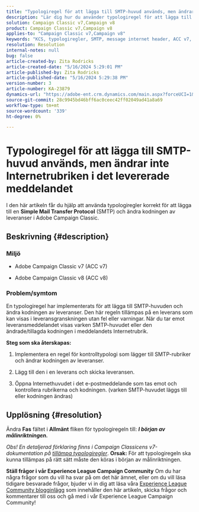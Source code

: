 ```yaml
---
title: "Typologiregel för att lägga till SMTP-huvud används, men ändrar inte Internetrubriken i det levererade meddelandet"
description: "Lär dig hur du använder typologiregel för att lägga till SMTP-huvud och ändra kodningen av leveranser i Adobe Campaign Classic."
solution: Campaign Classic v7,Campaign v8
product: Campaign Classic v7,Campaign v8
applies-to: "Campaign Classic v7,Campaign v8"
keywords: "KCS, typologiregler, SMTP, message internet header, ACC v7, ACC v8, Adobe Campaign Classic v7, Adobe Campaign Classic v8, Felsökning"
resolution: Resolution
internal-notes: null
bug: false
article-created-by: Zita Rodricks
article-created-date: "5/16/2024 5:29:01 PM"
article-published-by: Zita Rodricks
article-published-date: "5/16/2024 5:29:38 PM"
version-number: 3
article-number: KA-23879
dynamics-url: "https://adobe-ent.crm.dynamics.com/main.aspx?forceUCI=1&pagetype=entityrecord&etn=knowledgearticle&id=89e3efc2-a913-ef11-9f89-6045bd0298d4"
source-git-commit: 28c9945bd46bff6ac0ceec42ff02049ad41a8a69
workflow-type: tm+mt
source-wordcount: '339'
ht-degree: 0%

---
```


# Typologiregel för att lägga till SMTP-huvud används, men ändrar inte Internetrubriken i det levererade meddelandet


I den här artikeln får du hjälp att använda typologiregler korrekt för att lägga till en <b>Simple Mail Transfer Protocol</b> (SMTP) och ändra kodningen av leveranser i Adobe Campaign Classic.

## Beskrivning {#description}


### <b>Miljö</b>

- Adobe Campaign Classic v7 (ACC v7)


- Adobe Campaign Classic v8 (ACC v8)




### <b>Problem/symtom</b>

En typologiregel har implementerats för att lägga till SMTP-huvuden och ändra kodningen av leveranser. Den här regeln tillämpas på en leverans som kan visas i leveransgranskningen utan fel eller varningar. När du tar emot leveransmeddelandet visas varken SMTP-huvudet eller den ändrade/tillagda kodningen i meddelandets Internetrubrik.

<b>Steg som ska återskapas:</b>

1. Implementera en regel för kontrolltypologi som lägger till SMTP-rubriker och ändrar kodningen av leveranser.


2. Lägg till den i en leverans och skicka leveransen.


3. Öppna Internethuvudet i det e-postmeddelande som tas emot och kontrollera rubrikerna och kodningen. (varken SMTP-huvudet läggs till eller kodningen ändras)



## Upplösning {#resolution}


Ändra <b>Fas</b> fältet i <b>Allmänt</b> fliken för typologiregeln till: <b>*I början av målinriktningen.</b>*

*Obs! En detaljerad förklaring finns i Campaign Classicens v7-dokumentation på [tillämpa typologiregler](https://experienceleague.adobe.com/docs/campaign-classic/using/orchestrating-campaigns/campaign-optimization/control-rules.html)*.
<b>Orsak:</b>
För att typologiregeln ska kunna tillämpas på rätt sätt måste den köras i början av målinriktningen.


<b>Ställ frågor i vår Experience League Campaign Community</b>
Om du har några frågor som du vill ha svar på om det här ämnet, eller om du vill läsa tidigare besvarade frågor, bjuder vi in dig att läsa våra [Experience League Community blogginlägg](https://experienceleaguecommunities.adobe.com/t5/adobe-campaign-classic-blogs/introducing-top-kcs-articles-curated-for-your-troubleshooting/bc-p/672426#M132 "Följ länk") som innehåller den här artikeln, skicka frågor och kommentarer till oss och gå med i vår Experience League Campaign Community!
